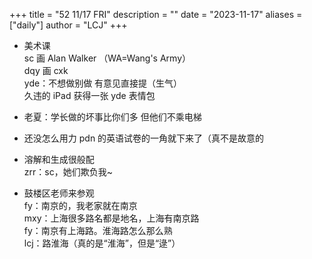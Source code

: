 +++
title = "52 11/17 FRI"
description = ""
date = "2023-11-17"
aliases = ["daily"]
author = "LCJ"
+++

- 美术课  
sc 画 Alan Walker （WA=Wang's Army）  
dqy 画 cxk  
yde：不想做别做 有意见直接提（生气）  
久违的 iPad 获得一张 yde 表情包

- 老夏：学长做的坏事比你们多 但他们不乘电梯

- 还没怎么用力 pdn 的英语试卷的一角就下来了（真不是故意的

- 溶解和生成很般配  
zrr：sc，她们欺负我~

- 鼓楼区老师来参观  
fy：南京的，我老家就在南京  
mxy：上海很多路名都是地名，上海有南京路  
fy：南京有上海路。淮海路怎么那么熟  
lcj：路淮海（真的是“淮海”，但是“逯”）